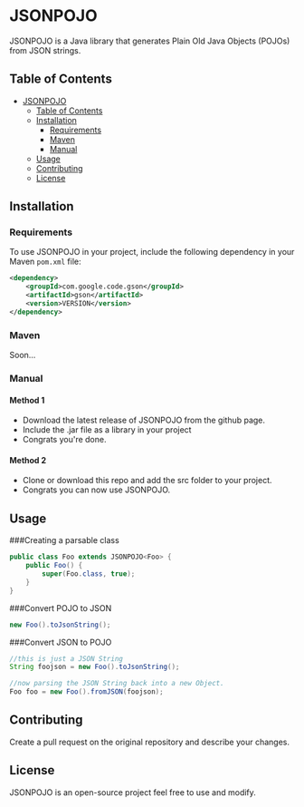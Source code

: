 # JSONPOJO

JSONPOJO is a Java library that generates Plain Old Java Objects (POJOs) from JSON strings.

## Table of Contents

- [JSONPOJO](#jsonpojo)
  - [Table of Contents](#table-of-contents)
  - [Installation](#installation)
    - [Requirements](#requirements)
    - [Maven](#maven)
    - [Manual](#manual)
  - [Usage](#usage)
  - [Contributing](#contributing)
  - [License](#license)

## Installation

### Requirements

To use JSONPOJO in your project, include the following dependency in your Maven `pom.xml` file:

```xml
<dependency>
    <groupId>com.google.code.gson</groupId>
    <artifactId>gson</artifactId>
    <version>VERSION</version>
</dependency>
```

### Maven

Soon...

### Manual

#### Method 1

- Download the latest release of JSONPOJO from the github page.
- Include the .jar file as a library in your project
- Congrats you're done.

#### Method 2

- Clone or download this repo and add the src folder to your project.
- Congrats you can now use JSONPOJO.

## Usage

###Creating a parsable class

```java
public class Foo extends JSONPOJO<Foo> {
    public Foo() {
        super(Foo.class, true);
    }
}
```

###Convert POJO to JSON

```java
new Foo().toJsonString();
```

###Convert JSON to POJO

```java
//this is just a JSON String
String foojson = new Foo().toJsonString();

//now parsing the JSON String back into a new Object.
Foo foo = new Foo().fromJSON(foojson);
```

## Contributing

Create a pull request on the original repository and describe your changes.

## License

JSONPOJO is an open-source project feel free to use and modify.

